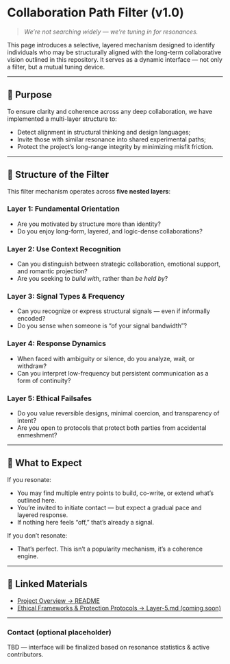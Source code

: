 # Collaboration Path Filter (v1.0)

> _We’re not searching widely — we’re tuning in for resonances._

This page introduces a selective, layered mechanism designed to identify individuals who may be structurally aligned with the long-term collaborative vision outlined in this repository. It serves as a dynamic interface — not only a filter, but a mutual tuning device.

---

## 🧭 Purpose

To ensure clarity and coherence across any deep collaboration, we have implemented a multi-layer structure to:

- Detect alignment in structural thinking and design languages;
- Invite those with similar resonance into shared experimental paths;
- Protect the project’s long-range integrity by minimizing misfit friction.

---

## 🧩 Structure of the Filter

This filter mechanism operates across **five nested layers**:

### Layer 1: Fundamental Orientation
- Are you motivated by structure more than identity?
- Do you enjoy long-form, layered, and logic-dense collaborations?

### Layer 2: Use Context Recognition
- Can you distinguish between strategic collaboration, emotional support, and romantic projection?
- Are you seeking to *build with*, rather than *be held by*?

### Layer 3: Signal Types & Frequency
- Can you recognize or express structural signals — even if informally encoded?
- Do you sense when someone is “of your signal bandwidth”?

### Layer 4: Response Dynamics
- When faced with ambiguity or silence, do you analyze, wait, or withdraw?
- Can you interpret low-frequency but persistent communication as a form of continuity?

### Layer 5: Ethical Failsafes
- Do you value reversible designs, minimal coercion, and transparency of intent?
- Are you open to protocols that protect both parties from accidental enmeshment?

---

## 👀 What to Expect

If you resonate:
- You may find multiple entry points to build, co-write, or extend what’s outlined here.
- You’re invited to initiate contact — but expect a gradual pace and layered response.
- If nothing here feels “off,” that’s already a signal.

If you don’t resonate:
- That’s perfect. This isn’t a popularity mechanism, it’s a coherence engine.

---

## 📎 Linked Materials

- [Project Overview → README](./README.md)
- [Ethical Frameworks & Protection Protocols → Layer-5.md (coming soon)](./Layer-5.md)

---

### Contact (optional placeholder)

TBD — interface will be finalized based on resonance statistics & active contributors.
